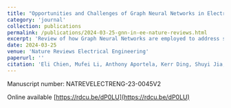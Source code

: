 ```yaml
---
title: "Opportunities and Challenges of Graph Neural Networks in Electrical Engineering"
category: 'journal'
collection: publications
permalink: /publications/2024-03-25-gnn-in-ee-nature-reviews.html
excerpt: 'Review of how Graph Neural Networks are employed to address some selected application questions in Electrical Engineering, including electrical automatic design, modeling and management of wireless communication networks, as well as data and computational challenges in high energy physics, material science and biology.'
date: 2024-03-25
venue: 'Nature Reviews Electrical Engineering'
paperurl: ''
citation: 'Eli Chien, Mufei Li, Anthony Aportela, Kerr Ding, Shuyi Jia, Supriyo Maji, Zhongyuan Zhao, Javier Duarte, Victor Fung, Callie Hao, Yunan Luo, Olgica Milenkovic, David Pan, and Santiago Segarra, Li Pan, &quot; Opportunities and Challenges of Graph Neural Networks in Electrical Engineering,&quot; <i>Nature Reviews Electrical Engineering</i>, accepted for publication'
---
```


Manuscript number: NATREVELECTRENG-23-0045V2

Online available [https://rdcu.be/dP0LU](https://rdcu.be/dP0LU)